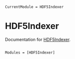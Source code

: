 ```@meta
CurrentModule = HDF5Indexer
```

# HDF5Indexer

Documentation for [HDF5Indexer](https://github.com/mkitti/HDF5Indexer.jl).

```@index
```

```@autodocs
Modules = [HDF5Indexer]
```
